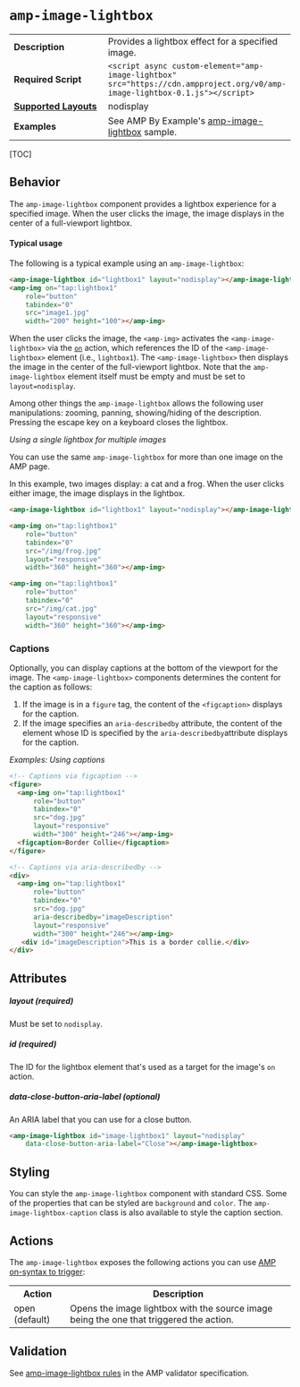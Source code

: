 <!---
Copyright 2015 The AMP HTML Authors. All Rights Reserved.

Licensed under the Apache License, Version 2.0 (the "License");
you may not use this file except in compliance with the License.
You may obtain a copy of the License at

      http://www.apache.org/licenses/LICENSE-2.0

Unless required by applicable law or agreed to in writing, software
distributed under the License is distributed on an "AS-IS" BASIS,
WITHOUT WARRANTIES OR CONDITIONS OF ANY KIND, either express or implied.
See the License for the specific language governing permissions and
limitations under the License.
-->

# <a name="amp-image-lightbox"></a> `amp-image-lightbox`

<table>
  <tr>
    <td width="40%"><strong>Description</strong></td>
    <td>Provides a lightbox effect for a specified image.</td>
  </tr>
  <tr>
    <td width="40%"><strong>Required Script</strong></td>
    <td><code>&lt;script async custom-element="amp-image-lightbox" src="https://cdn.ampproject.org/v0/amp-image-lightbox-0.1.js">&lt;/script></code></td>
  </tr>
  <tr>
    <td class="col-fourty"><strong><a href="https://www.ampproject.org/docs/guides/responsive/control_layout.html">Supported Layouts</a></strong></td>
    <td>nodisplay</td>
  </tr>
  <tr>
    <td width="40%"><strong>Examples</strong></td>
    <td>See AMP By Example's <a href="https://ampbyexample.com/components/amp-image-lightbox/">amp-image-lightbox</a> sample.</td>
  </tr>
</table>

[TOC]

## Behavior

The `amp-image-lightbox` component provides a lightbox experience for a specified image. When the user clicks the image, the image displays in the center of a full-viewport lightbox.

#### Typical usage

The following is a typical example using an `amp-image-lightbox`:

```html
<amp-image-lightbox id="lightbox1" layout="nodisplay"></amp-image-lightbox>
<amp-img on="tap:lightbox1"
    role="button"
    tabindex="0"
    src="image1.jpg"
    width="200" height="100"></amp-img>
```

When the user clicks the image, the `<amp-img>` activates the `<amp-image-lightbox>` via the [`on`](https://www.ampproject.org/docs/reference/spec#on) action, which references the ID of the `<amp-image-lightbox>` element (i.e., `lightbox1`). The `<amp-image-lightbox>` then displays the image in the center of the full-viewport lightbox. Note that the `amp-image-lightbox` element itself must be empty and must be set to `layout=nodisplay`.

Among other things the `amp-image-lightbox` allows the following user manipulations: zooming, panning, showing/hiding of the description.
Pressing the escape key on a keyboard closes the lightbox.

*Using a single lightbox for multiple images*

You can use the same `amp-image-lightbox` for more than one image on the AMP page.

In this example, two images display: a cat and a frog.  When the user clicks either image, the image displays in the lightbox.

```html
<amp-image-lightbox id="lightbox1" layout="nodisplay"></amp-image-lightbox>

<amp-img on="tap:lightbox1"
    role="button"
    tabindex="0"
    src="/img/frog.jpg"
    layout="responsive"
    width="360" height="360"></amp-img>

<amp-img on="tap:lightbox1"
    role="button"
    tabindex="0"
    src="/img/cat.jpg"
    layout="responsive"
    width="360" height="360"></amp-img>
```

### Captions

Optionally, you can display captions at the bottom of the viewport for the image. The `<amp-image-lightbox>` components determines the content for the caption as follows:

1.  If the image is in a `figure` tag, the content of the `<figcaption>` displays for the caption.
2.  If the image specifies an `aria-describedby` attribute, the content of the element whose ID is specified by the `aria-describedby`attribute displays for the caption.

*Examples: Using captions*
```html
<!-- Captions via figcaption -->
<figure>
  <amp-img on="tap:lightbox1"
      role="button"
      tabindex="0"
      src="dog.jpg"
      layout="responsive"
      width="300" height="246"></amp-img>
  <figcaption>Border Collie</figcaption>
</figure>

<!-- Captions via aria-describedby -->
<div>
  <amp-img on="tap:lightbox1"
      role="button"
      tabindex="0"
      src="dog.jpg"
      aria-describedby="imageDescription"
      layout="responsive"
      width="300" height="246"></amp-img>
   <div id="imageDescription">This is a border collie.</div>
</div>
```

## Attributes

##### layout (required)

Must be set to `nodisplay`.

##### id (required)

The ID for the lightbox element that's used as a target for the image's `on` action.

##### data-close-button-aria-label (optional)

An ARIA label that you can use for a close button.

```html
<amp-image-lightbox id="image-lightbox1" layout="nodisplay"
    data-close-button-aria-label="Close"></amp-image-lightbox>
```

## Styling

You can style the `amp-image-lightbox` component with standard CSS. Some of the
properties that can be styled are `background` and `color`. The `amp-image-lightbox-caption` class is also available to style the caption
section.

## Actions

The `amp-image-lightbox` exposes the following actions you can use [AMP on-syntax to trigger](https://www.ampproject.org/docs/reference/amp-actions-and-events):

<table>
  <tr>
    <th width="20%">Action</th>
    <th>Description</th>
  </tr>
  <tr>
    <td>open (default)</td>
    <td>Opens the image lightbox with the source image being the one that triggered the action.</td>
  </tr>
</table>

## Validation

See [amp-image-lightbox rules](https://github.com/ampproject/amphtml/blob/master/extensions/amp-image-lightbox/validator-amp-image-lightbox.protoascii) in the AMP validator specification.
